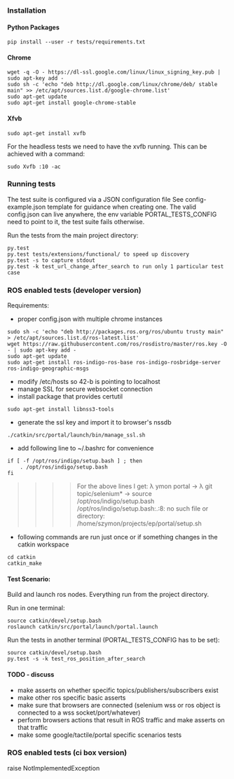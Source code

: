 ### Installation


#### Python Packages

```
pip install --user -r tests/requirements.txt
```

#### Chrome

```
wget -q -O - https://dl-ssl.google.com/linux/linux_signing_key.pub | sudo apt-key add -
sudo sh -c 'echo "deb http://dl.google.com/linux/chrome/deb/ stable main" >> /etc/apt/sources.list.d/google-chrome.list'
sudo apt-get update
sudo apt-get install google-chrome-stable
```


#### Xfvb

``` 
sudo apt-get install xvfb
```

For the headless tests we need to have the xvfb running. This can be achieved with a command: 

```
sudo Xvfb :10 -ac
```

### Running tests

The test suite is configured via a JSON configuration file
See config-example.json template for guidance
when creating one.
The valid config.json can live anywhere, the env
variable PORTAL_TESTS_CONFIG need to point to it,
the test suite fails otherwise.

Run the tests from the main project directory:

```
py.test
py.test tests/extensions/functional/ to speed up discovery
py.test -s to capture stdout
py.test -k test_url_change_after_search to run only 1 particular test case
```


### ROS enabled tests (developer version)

Requirements:

- proper config.json with multiple chrome instances

```
sudo sh -c 'echo "deb http://packages.ros.org/ros/ubuntu trusty main" > /etc/apt/sources.list.d/ros-latest.list'
wget https://raw.githubusercontent.com/ros/rosdistro/master/ros.key -O - | sudo apt-key add -
sudo apt-get update
sudo apt-get install ros-indigo-ros-base ros-indigo-rosbridge-server ros-indigo-geographic-msgs
```

- modify /etc/hosts so 42-b is pointing to localhost
- manage SSL for secure websocket connection
- install package that provides certutil
```
sudo apt-get install libnss3-tools
```
- generate the ssl key and import it to browser's nssdb
```
./catkin/src/portal/launch/bin/manage_ssl.sh
```

- add following line to ~/.bashrc for convenience
```
if [ -f /opt/ros/indigo/setup.bash ] ; then
    . /opt/ros/indigo/setup.bash
fi
```

>>>> For the above lines I get: 
λ ymon portal → λ git topic/selenium* → source /opt/ros/indigo/setup.bash 
/opt/ros/indigo/setup.bash:.:8: no such file or directory: /home/szymon/projects/ep/portal/setup.sh
>>>>

- following commands are run just once or if something changes in the catkin workspace
```
cd catkin
catkin_make
```


#### Test Scenario:

Build and launch ros nodes. Everything run from the project directory.

Run in one terminal:

```
source catkin/devel/setup.bash
roslaunch catkin/src/portal/launch/portal.launch
```

Run the tests in another terminal (PORTAL_TESTS_CONFIG has to be set):

```
source catkin/devel/setup.bash
py.test -s -k test_ros_position_after_search
```


#### TODO - discuss

- make asserts on whether specific topics/publishers/subscribers exist
- make other ros specific basic asserts
- make sure that browsers are connected (selenium wss or ros object is connected to a wss socket/port/whatever)
- perform browsers actions that result in ROS traffic and make asserts on that traffic
- make some google/tactile/portal specific scenarios tests



### ROS enabled tests (ci box version)

raise NotImplementedException
